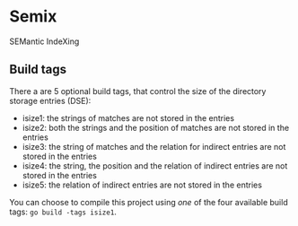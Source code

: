 # Semix
SEMantic IndeXing

## Build tags
There a are 5 optional build tags, that control the size of the
directory storage entries (DSE):

 * isize1: the strings of matches are not stored in the entries
 * isize2: both the strings and the position of matches are not stored in the entries
 * isize3: the string of matches and the relation for indirect entries are not stored in the entries
 * isize4: the string, the position and the relation of indirect entries are not stored in the entries
 * isize5: the relation of indirect entries are not stored in the entries

You can choose to compile this project using *one* of
the four available build tags: `go build -tags isize1`.
